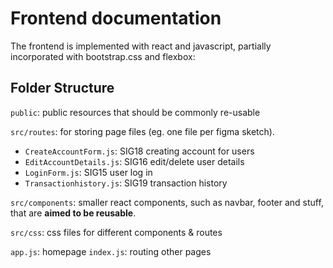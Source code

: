 # Frontend documentation

The frontend is implemented with react and javascript, partially incorporated with bootstrap.css and flexbox:


## Folder Structure
`public`: public resources that should be commonly re-usable

`src/routes`: for storing page files (eg. one file per figma sketch).
- `CreateAccountForm.js`: SIG18  creating account for users
- `EditAccountDetails.js`: SIG16 edit/delete user details
- `LoginForm.js`: SIG15 user log in 
- `Transactionhistory.js`: SIG19 transaction history


`src/components`: smaller react components, such as navbar, footer and stuff, that are **aimed to be reusable**.

`src/css`: css files for different components & routes


`app.js`: homepage
`index.js`: routing other pages
